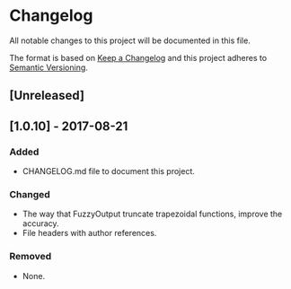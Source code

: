 # Changelog

All notable changes to this project will be documented in this file.

The format is based on [Keep a Changelog](http://keepachangelog.com/en/1.0.0/)
and this project adheres to [Semantic Versioning](http://semver.org/spec/v2.0.0.html).

## [Unreleased]

## [1.0.10] - 2017-08-21

### Added

- CHANGELOG.md file to document this project.

### Changed

- The way that FuzzyOutput truncate trapezoidal functions, improve the accuracy.
- File headers with author references.

### Removed

- None.
